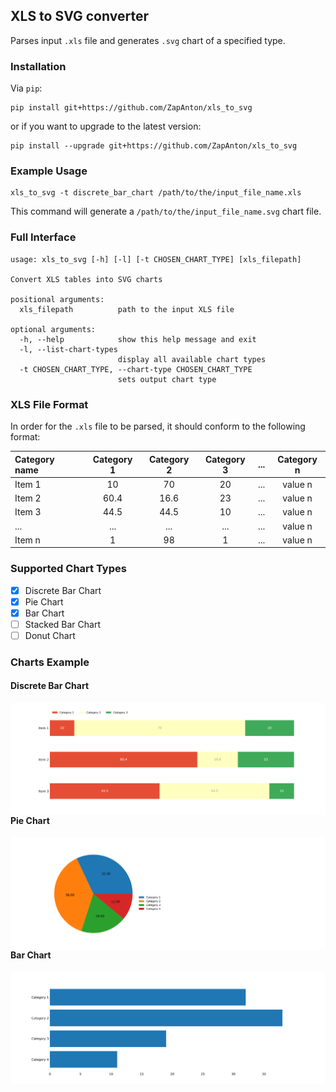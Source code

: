 ## XLS to SVG converter

Parses input `.xls` file and generates `.svg` chart of a specified type.

### Installation

Via `pip`:

```shell
pip install git+https://github.com/ZapAnton/xls_to_svg
```
or if you want to upgrade to the latest version:

```shell
pip install --upgrade git+https://github.com/ZapAnton/xls_to_svg
```

### Example Usage

```shell
xls_to_svg -t discrete_bar_chart /path/to/the/input_file_name.xls
```
This command will generate a `/path/to/the/input_file_name.svg` chart file.

### Full Interface

```text
usage: xls_to_svg [-h] [-l] [-t CHOSEN_CHART_TYPE] [xls_filepath]

Convert XLS tables into SVG charts

positional arguments:
  xls_filepath          path to the input XLS file

optional arguments:
  -h, --help            show this help message and exit
  -l, --list-chart-types
                        display all available chart types
  -t CHOSEN_CHART_TYPE, --chart-type CHOSEN_CHART_TYPE
                        sets output chart type
```

### XLS File Format

In order for the `.xls` file to be parsed, it should conform to the following format:

| Category name  | Category 1   | Category 2    | Category 3    | ...           | Category n    |
| :------------- | :----------: | :-----------: | :-----------: | :-----------: | :-----------: |
| Item 1         | 10           | 70            | 20            | ...           | value n       |
| Item 2         | 60.4         | 16.6          | 23            | ...           | value n       |
| Item 3         | 44.5         | 44.5          | 10            | ...           | value n       |
| ...            | ...          | ...           | ...           | ...           | value n       |
| Item n         | 1            | 98            | 1             | ...           | value n       |

### Supported Chart Types

- [x] Discrete Bar Chart
- [x] Pie Chart
- [x] Bar Chart
- [ ] Stacked Bar Chart
- [ ] Donut Chart

### Charts Example

#### Discrete Bar Chart

<img src="./pics/discrete_bar_chart_example.svg" align="left" />

#### Pie Chart

<img src="./pics/pie_chart_example.svg" align="left" />

#### Bar Chart

<img src="./pics/bar_chart_example.svg" align="left" />
